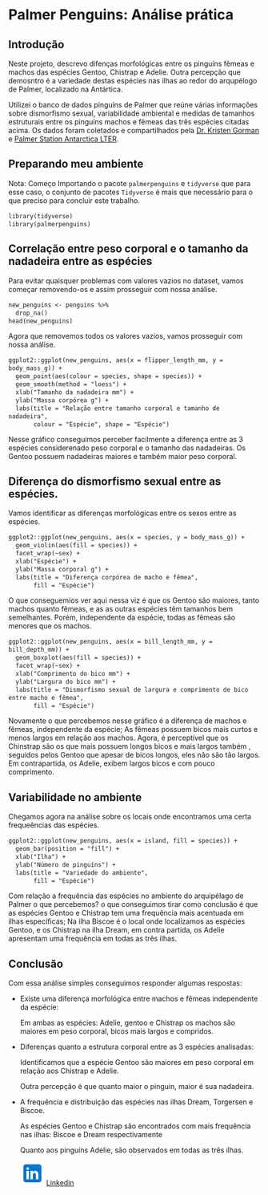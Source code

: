 # Palmer Penguins: Análise prática


## Introdução


Neste projeto, descrevo difenças morfológicas entre os pinguíns fêmeas e machos das espécies Gentoo, Chistrap e
Adelie. Outra percepção que demosntro é a variedade destas espécies nas ilhas ao redor do arqupélogo de Palmer, localizado na Antártica.

Utilizei o banco de dados pinguíns de Palmer que reúne várias informações sobre
dismorfismo sexual, variabilidade ambiental e medidas de tamanhos estruturais entre
os pinguíns machos e fêmeas das três espécies citadas acima. Os dados
foram coletados e compartilhados pela [Dr. Kristen Gorman](https://www.uaf.edu/cfos/people/faculty/detail/kristen-gorman.php) e [Palmer
Station Antarctica LTER](https://pallter.marine.rutgers.edu/).


## Preparando meu ambiente

Nota: Começo Importando o pacote `palmerpenguins` e `tidyverse` que para esse caso,
o conjunto de pacotes `Tidyverse` é mais que necessário para o que preciso para
concluir este trabalho.

```{r}
library(tidyverse)
library(palmerpenguins)
```

## Correlação entre peso corporal e o tamanho da nadadeira entre as espécies


Para evitar quaisquer problemas com valores vazios no dataset, vamos começar removendo-os
e assim prosseguir com nossa análise.


```{r}
new_penguins <- penguins %>%
  drop_na()
head(new_penguins)
```

Agora que removemos todos os valores vazios, vamos prosseguir com nossa análise.


```{r}
ggplot2::ggplot(new_penguins, aes(x = flipper_length_mm, y = body_mass_g)) +
  geom_point(aes(colour = species, shape = species)) +
  geom_smooth(method = "loess") +
  xlab("Tamanho da nadadeira mm") +
  ylab("Massa corpórea g") +
  labs(title = "Relação entre tamanho corporal e tamanho de nadadeira",
       colour = "Espécie", shape = "Espécie")

```


Nesse gráfico conseguimos perceber facilmente a diferença entre as  3 espécies
considerenado peso corporal e o tamanho das nadadeiras. Os Gentoo possuem nadadeiras
maiores e também maior peso corporal.


## Diferença do dismorfismo sexual entre as espécies.


Vamos identificar as diferenças morfológicas entre os sexos entre as espécies.


```{r}
ggplot2::ggplot(new_penguins, aes(x = species, y = body_mass_g)) +
  geom_violin(aes(fill = species)) +
  facet_wrap(~sex) +
  xlab("Espécie") +
  ylab("Massa corporal g") +
  labs(title = "Diferença corpórea de macho e fêmea",
       fill = "Espécie")
```


O que conseguemios ver aqui nessa viz é que os Gentoo são maiores, tanto machos
quanto fêmeas, e as as outras espécies têm tamanhos bem semelhantes. Porém, independente
da espécie, todas as fêmeas são menores que os machos.


```{r}
ggplot2::ggplot(new_penguins, aes(x = bill_length_mm, y = bill_depth_mm)) +
  geom_boxplot(aes(fill = species)) +
  facet_wrap(~sex) +
  xlab("Comprimento do bico mm") +
  ylab("Largura do bico mm") +
  labs(title = "Dismorfismo sexual de largura e comprimento de bico entre macho e fêmea",
       fill = "Espécie")
```


Novamente o que percebemos nesse gráfico é a diferença de machos e fêmeas, independente da espécie;
As fêmeas possuem bicos mais curtos e menos largos em relação aos machos. Agora, é perceptível que
os Chinstrap são os que mais possuem longos bicos e mais largos também , seguidos pelos Gentoo que
apesar de bicos longos, eles não são tão largos. Em contrapartida, os Adelie, exibem largos bicos e
com pouco comprimento.


## Variabilidade no ambiente

Chegamos agora na análise sobre os locais onde encontramos uma certa frequeências
das espécies.


```{r}
ggplot2::ggplot(new_penguins, aes(x = island, fill = species)) +
  geom_bar(position = "fill") +
  xlab("Ilha") +
  ylab("Número de pinguíns") +
  labs(title = "Variedade do ambiente",
       fill = "Espécie")

```


Com relação a frequência das espécies no ambiente do arquipélago de Palmer o que
percebemos? o que conseguimos tirar como conclusão é que as espécies Gentoo e Chistrap
tem uma frequência mais acentuada em ilhas específicas; Na ilha Biscoe é o local
onde localizamos as espécies Gentoo, e os Chistrap na ilha Dream, em contra partida,
os Adelie apresentam uma frequência em todas as três ilhas.


## Conclusão


Com essa análise simples conseguimos responder algumas respostas:

* Existe uma diferença morfológica entre machos e fêmeas independente da espécie:

  Em ambas as espécies: Adelie, gentoo e Chistrap os machos são maiores em peso
  corporal, bicos mais largos e compridos.

* Diferenças quanto a estrutura corporal entre as 3 espécies analisadas:

  Identificamos que a espécie Gentoo são maiores em peso corporal em relação
  aos Chistrap e Adelie.

  Outra percepção é que quanto maior o pinguin, maior é sua nadadeira.

* A frequência e distribuição das espécies nas ilhas Dream, Torgersen e Biscoe.

  As espécies Gentoo e Chistrap são encontrados com mais frequência nas ilhas:
  Biscoe e Dream respectivamente

  Quanto aos pinguíns  Adelie, são observados em todas as três ilhas.

  ![](./assets/linkedin_icon.png)  [Linkedin](https:/www.linkedin.com/in/marianadiniz93)
